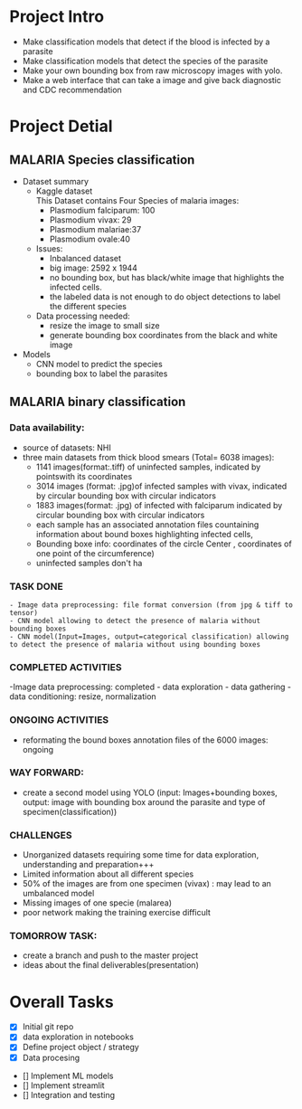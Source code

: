 # Project Intro
- Make classification models that detect if the blood is infected by a parasite
- Make classification models that detect the species of the parasite
- Make your own bounding box from raw microscopy images with yolo.
- Make a web interface that can take a image and give back diagnostic and CDC recommendation
# Project Detial
## MALARIA Species classification
- Dataset summary
  - Kaggle dataset <br/>
  This Dataset contains Four Species of malaria images:
    - Plasmodium falciparum: 100
    - Plasmodium vivax: 29
    - Plasmodium malariae:37
    - Plasmodium ovale:40
  - Issues:
    - Inbalanced dataset
    - big image: 2592 x 1944
    - no bounding box, but has black/white image that highlights the infected cells.
    - the labeled data is not enough to do object detections to label the different species
  - Data processing needed:
    - resize the image to small size
    - generate bounding box coordinates from the black and white image
- Models
  - CNN model to predict the species
  - bounding box to label the parasites

## MALARIA binary classification
### Data availability:
- source of datasets: NHI
- three main datasets from thick blood smears (Total= 6038 images):
    - 1141 images(format:.tiff) of uninfected samples, indicated by pointswith its coordinates
    - 3014 images (format: .jpg)of infected samples with vivax, indicated by circular bounding box with circular indicators
    - 1883 images(format: .jpg) of infected with falciparum indicated by circular bounding box with circular indicators
    - each sample has an associated annotation files countaining information about  bound boxes highlighting infected cells,
    - Bounding boxe info: coordinates of the circle Center , coordinates of one point of the circumference)
    - uninfected samples don't ha
### TASK DONE
    - Image data preprocessing: file format conversion (from jpg & tiff to tensor)
    - CNN model allowing to detect the presence of malaria without bounding boxes
    - CNN model(Input=Images, output=categorical classification) allowing to detect the presence of malaria without using bounding boxes
### COMPLETED ACTIVITIES
-Image data preprocessing: completed
    - data exploration
    - data gathering
    - data conditioning: resize, normalization


### ONGOING ACTIVITIES
- reformating the bound boxes annotation files of the 6000 images: ongoing

### WAY FORWARD:
- create a second model using YOLO (input: Images+bounding boxes, output: image with bounding box around the parasite and type of specimen(classification))

### CHALLENGES
- Unorganized datasets requiring some time for data exploration, understanding and preparation+++
- Limited information about all different species
- 50% of the images are from one specimen (vivax) : may lead to an umbalanced model
- Missing images of one specie (malarea)
- poor network making the training exercise difficult

### TOMORROW TASK:
- create a branch and push to the master project
- ideas about the final deliverables(presentation)
# Overall Tasks
  - [x] Initial git repo
  - [x] data exploration in notebooks
  - [x] Define project object / strategy
  - [x] Data procesing
  - [] Implement ML models
  - [] Implement streamlit
  - [] Integration and testing
